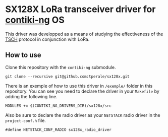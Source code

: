 # SX128X LoRa transceiver driver for [contiki-ng](https://github.com/contiki-ng/contiki-ng) OS

This driver was developped as a means of studying the effectiveness of 
the [TSCH](https://tools.ietf.org/html/rfc7554) protocol in conjunction with LoRa.

## How to use

Clone this repository with the `contiki-ng` submodule.

```
git clone --recursive git@github.com:tperale/sx128x.git
```

There is an exemple of how to use this driver in `/exemple/` folder in this
repository. You can see you need to declare the driver in your `Makefile` by adding
the following line.

```
MODULES += $(CONTIKI_NG_DRIVERS_DIR)/sx128x/src
```

Also be sure to declare the radio driver as your `NETSTACK` radio driver
in the `project-conf.h` file.

```
#define NETSTACK_CONF_RADIO sx128x_radio_driver
```
